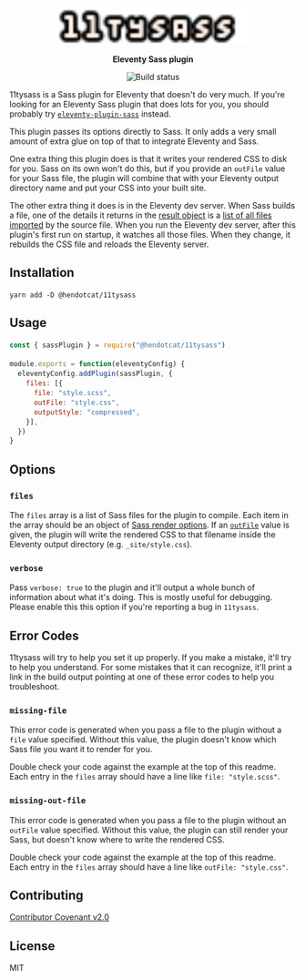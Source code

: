 <p align="center">
  <img
    alt="11tysass"
    src="https://github.com/hendotcat/11tysass/raw/trunk/11tysass.svg"
    height="64"
  />
</p>

<p align="center">
  <strong>
    Eleventy Sass plugin
  </strong>
</p>

<p align="center">
  <img
    src="https://github.com/hendotcat/11tysass/actions/workflows/publish.yml/badge.svg"
    alt="Build status"
  />
</p>

11tysass is a Sass plugin for Eleventy that doesn't do very much. If you're
looking for an Eleventy Sass plugin that does lots for you, you should probably
try [`eleventy-plugin-sass`](https://github.com/Sonaryr/eleventy-plugin-sass)
instead.

This plugin passes its options directly to Sass. It only adds a very small
amount of extra glue on top of that to integrate Eleventy and Sass.

One extra thing this plugin does is that it writes your rendered CSS to disk
for you. Sass on its own won't do this, but if you provide an `outFile` value
for your Sass file, the plugin will combine that with your Eleventy output
directory name and put your CSS into your built site.

The other extra thing it does is in the Eleventy dev server. When Sass builds
a file, one of the details it returns in the [result object](https://sass-lang.com/documentation/js-api#result-object)
is a [list of all files imported](https://sass-lang.com/documentation/js-api#result-object)
by the source file. When you run the Eleventy dev server, after this plugin's
first run on startup, it watches all those files. When they change, it
rebuilds the CSS file and reloads the Eleventy server.

## Installation

```
yarn add -D @hendotcat/11tysass
```

## Usage

```javascript
const { sassPlugin } = require("@hendotcat/11tysass")

module.exports = function(eleventyConfig) {
  eleventyConfig.addPlugin(sassPlugin, {
    files: [{
      file: "style.scss",
      outFile: "style.css",
      outputStyle: "compressed",
    }],
  })
}
```

## Options

### `files`

The `files` array is a list of Sass files for the plugin to compile. Each item
in the array should be an object of [Sass render options](https://sass-lang.com/documentation/js-api#options).
If an [`outFile`](https://sass-lang.com/documentation/js-api#outfile) value is
given, the plugin will write the rendered CSS to that filename inside the
Eleventy output directory (e.g. `_site/style.css`).

### `verbose`

Pass `verbose: true` to the plugin and it'll output a whole bunch of
information about what it's doing. This is mostly useful for debugging. Please
enable this this option if you're reporting a bug in `11tysass`.

## Error Codes

11tysass will try to help you set it up properly. If you make a mistake,
it'll try to help you understand. For some mistakes that it can recognize,
it'll print a link in the build output pointing at one of these error codes to
help you troubleshoot.

### `missing-file`

This error code is generated when you pass a file to the plugin without a
`file` value specified. Without this value, the plugin doesn't know which Sass
file you want it to render for you.

Double check your code against the example at the top of this readme. Each
entry in the `files` array should have a line like `file: "style.scss"`.

### `missing-out-file`

This error code is generated when you pass a file to the plugin without an
`outFile` value specified. Without this value, the plugin can still render
your Sass, but doesn't know where to write the rendered CSS.

Double check your code against the example at the top of this readme. Each
entry in the `files` array should have a line like `outFile: "style.css"`.

## Contributing

<p>
  <a href="https://www.contributor-covenant.org/version/2/0/code_of_conduct/">
    Contributor Covenant v2.0
 </a>
</p>

## License

MIT
